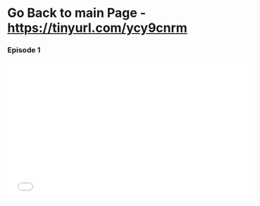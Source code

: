 # Go Back to main Page - https://tinyurl.com/ycy9cnrm

### Episode 1
<iframe width="560" height="315" src="//mixdrop.co/e/dq469w0wfe1pmj" frameborder="0" allowfullscreen></iframe>
